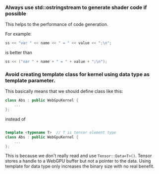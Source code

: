 ### Always use std::ostringstream to generate shader code if possible

This helps to the performance of code generation.

For example:

```cpp
ss << "var " << name << " = " << value << ";\n";
```

is better than

```cpp
ss << ("var " + name + " = " + value + ";\n");
```

### Avoid creating template class for kernel using data type as template parameter.

This basically means that we should define class like this:

```cpp
class Abs : public WebGpuKernel {
    ...
};
```

instead of

```cpp

template <typename T>  // T is tensor element type
class Abs : public WebGpuKernel {
    ...
};
```

This is because we don't really read and use `Tensor::Data<T>()`. Tensor stores a handle to a WebGPU buffer but not a pointer to the data. Using template for data type only increases the binary size with no real benefit.
